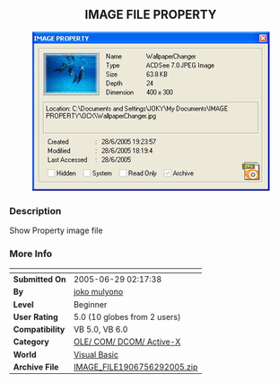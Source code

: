 ﻿<div align="center">

## IMAGE FILE PROPERTY

<img src="PIC2005629240492557.jpg">
</div>

### Description

Show Property image file
 
### More Info
 


<span>             |<span>
---                |---
**Submitted On**   |2005-06-29 02:17:38
**By**             |[joko mulyono](https://github.com/Planet-Source-Code/PSCIndex/blob/master/ByAuthor/joko-mulyono.md)
**Level**          |Beginner
**User Rating**    |5.0 (10 globes from 2 users)
**Compatibility**  |VB 5\.0, VB 6\.0
**Category**       |[OLE/ COM/ DCOM/ Active\-X](https://github.com/Planet-Source-Code/PSCIndex/blob/master/ByCategory/ole-com-dcom-active-x__1-29.md)
**World**          |[Visual Basic](https://github.com/Planet-Source-Code/PSCIndex/blob/master/ByWorld/visual-basic.md)
**Archive File**   |[IMAGE\_FILE1906756292005\.zip](https://github.com/Planet-Source-Code/joko-mulyono-image-file-property__1-61389/archive/master.zip)








